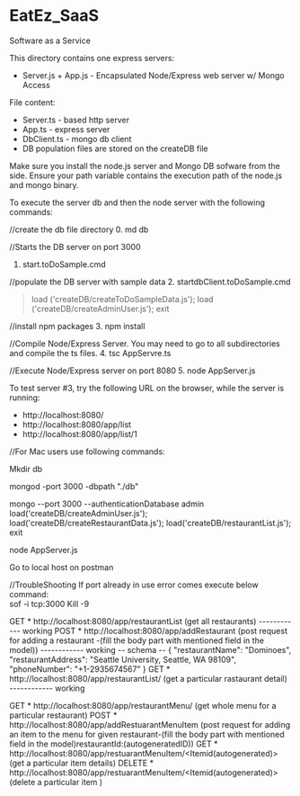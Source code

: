 # EatEz_SaaS
Software as a Service

This directory contains one express servers:
* Server.js + App.js - Encapsulated Node/Express web server w/ Mongo Access

File content:
* Server.ts - based http server
* App.ts - express server
* DbClient.ts - mongo db client
* DB population files are stored on the createDB file

Make sure you install the node.js server and Mongo DB sofware from the side.  Ensure your path variable contains the execution path of the node.js and mongo binary.

To execute the server db and then the node server with the following commands:

//create the db file directory
0. md db

//Starts the DB server on port 3000
1. start.toDoSample.cmd

//populate the DB server with sample data
2. startdbClient.toDoSample.cmd
>load ('createDB/createToDoSampleData.js');
>load ('createDB/createAdminUser.js');
>exit

//install npm packages
3. npm install

//Compile Node/Express Server.  You may need to go to all subdirectories and compile the ts files.
4. tsc AppServre.ts

//Execute Node/Express server on port 8080
5. node AppServer.js 

To test server #3, try the following URL on the browser, while the server is running:

* http://localhost:8080/
* http://localhost:8080/app/list
* http://localhost:8080/app/list/1



//For Mac users use following commands:

Mkdir db

mongod -port 3000 -dbpath "./db"

mongo --port 3000 --authenticationDatabase admin
load('createDB/createAdminUser.js');
load('createDB/createRestaurantData.js');
load('createDB/restaurantList.js');
exit

node AppServer.js

Go to local host on postman

//TroubleShooting
If port already in use error comes execute below command:  
sof -i tcp:3000
Kill -9 <pid>


GET * http://localhost:8080/app/restaurantList (get all restaurants) ------------ working 
POST * http://localhost:8080/app/addRestaurant (post request for adding a restaurant -(fill the body part with mentioned field in the model)) ------------ working -- 
schema -- 
{
    "restaurantName": "Dominoes",
    "restaurantAddress": "Seattle University, Seattle, WA 98109",
    "phoneNumber": "+1-2935674567"
}
GET * http://localhost:8080/app/restaurantList/<restaurantId> (get a particular rastaurant detail) ------------ working


GET * http://localhost:8080/app/restaurantMenu/<restaurantId> (get whole menu for a particular restaurant)
POST * http://localhost:8080/app/addRestuarantMenuItem (post request for adding an item to the menu for given restaurant-(fill the body part with mentioned field in the model)restaurantId:(autogeneratedID))
GET * http://localhost:8080/app/restuarantMenuItem/<Itemid(autogenerated)> (get a particular item details)
DELETE * http://localhost:8080/app/restuarantMenuItem/<Itemid(autogenerated)> (delete a particular item )